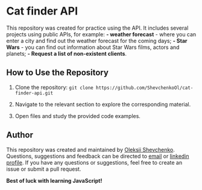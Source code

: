 # Cat finder API
This repository was created for practice using the API.
It includes several projects using public APIs, for example:
__- weather forecast__ - where you can enter a city and find out the weather forecast for the coming days;
__- Star Wars__ - you can find out information about Star Wars films, actors and planets;
__- Request a list of non-existent clients__. 


## How to Use the Repository

1. Clone the repository: `git clone https://github.com/ShevchenkoOl/cat-finder-api.git`

2. Navigate to the relevant section to explore the corresponding material.

3. Open files and study the provided code examples.

## Author
This repository was created and maintained by [Oleksii Shevchenko](https://shevchenkool.github.io/portfolio/). Questions, suggestions and feedback can be directed to [email](uzlabini@gmail.com) or [linkedin profile](linkedin.com/in/oleksii-shevchenko-535ab61b8).
If you have any questions or suggestions, feel free to create an issue or submit a pull request.

**Best of luck with learning JavaScript!**
